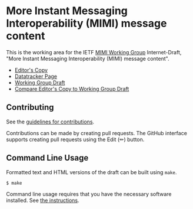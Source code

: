 # More Instant Messaging Interoperability (MIMI) message content

This is the working area for the IETF [MIMI Working Group](https://datatracker.ietf.org/group/mimi/documents/) Internet-Draft, "More Instant Messaging Interoperability (MIMI) message content".

* [Editor's Copy](https://rohanmahy.github.io/draft-ietf-mimi-content-template/#go.draft-ietf-mimi-content.html)
* [Datatracker Page](https://datatracker.ietf.org/doc/draft-ietf-mimi-content)
* [Working Group Draft](https://datatracker.ietf.org/doc/html/draft-ietf-mimi-content)
* [Compare Editor's Copy to Working Group Draft](https://rohanmahy.github.io/draft-ietf-mimi-content-template/#go.draft-ietf-mimi-content.diff)


## Contributing

See the
[guidelines for contributions](https://github.com/rohanmahy/draft-ietf-mimi-content-template/blob/main/CONTRIBUTING.md).

Contributions can be made by creating pull requests.
The GitHub interface supports creating pull requests using the Edit (✏) button.


## Command Line Usage

Formatted text and HTML versions of the draft can be built using `make`.

```sh
$ make
```

Command line usage requires that you have the necessary software installed.  See
[the instructions](https://github.com/martinthomson/i-d-template/blob/main/doc/SETUP.md).

